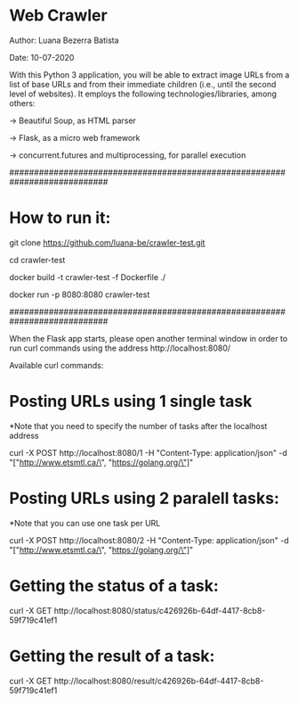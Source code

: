 # Web Crawler

Author: Luana Bezerra Batista

Date: 10-07-2020

With this Python 3 application, you will be able to extract image URLs from a list of base URLs and from their immediate children 
(i.e., until the second level of websites). It employs the following technologies/libraries, among others:

-> Beautiful Soup, as HTML parser

-> Flask, as a micro web framework

-> concurrent.futures and multiprocessing, for parallel execution

############################################################################
# How to run it:

git clone https://github.com/luana-be/crawler-test.git

cd crawler-test

docker build -t crawler-test -f Dockerfile ./

docker run -p 8080:8080 crawler-test

############################################################################

When the Flask app starts, please open another terminal window in order to run curl commands using the address http://localhost:8080/

Available curl commands:

# Posting URLs using 1 single task 
*Note that you need to specify the number of tasks after the localhost address

curl -X POST http://localhost:8080/1 -H "Content-Type: application/json" -d "[\"http://www.etsmtl.ca/\", \"https://golang.org/\"]"
 
# Posting URLs using 2 paralell tasks:
*Note that you can use one task per URL

curl -X POST http://localhost:8080/2 -H "Content-Type: application/json" -d "[\"http://www.etsmtl.ca/\", \"https://golang.org/\"]"
 
# Getting the status of a task:

curl -X GET http://localhost:8080/status/c426926b-64df-4417-8cb8-59f719c41ef1
 
# Getting the result of a task:

curl -X GET http://localhost:8080/result/c426926b-64df-4417-8cb8-59f719c41ef1
